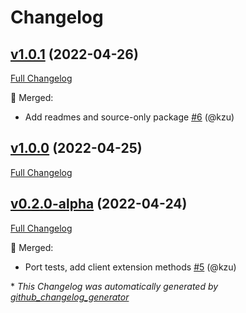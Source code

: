 # Changelog

## [v1.0.1](https://github.com/devlooped/CloudStorageAccount/tree/v1.0.1) (2022-04-26)

[Full Changelog](https://github.com/devlooped/CloudStorageAccount/compare/v1.0.0...v1.0.1)

:twisted_rightwards_arrows: Merged:

- Add readmes and source-only package [\#6](https://github.com/devlooped/CloudStorageAccount/pull/6) (@kzu)

## [v1.0.0](https://github.com/devlooped/CloudStorageAccount/tree/v1.0.0) (2022-04-25)

[Full Changelog](https://github.com/devlooped/CloudStorageAccount/compare/v0.2.0-alpha...v1.0.0)

## [v0.2.0-alpha](https://github.com/devlooped/CloudStorageAccount/tree/v0.2.0-alpha) (2022-04-24)

[Full Changelog](https://github.com/devlooped/CloudStorageAccount/compare/ad23b64f489fd7a861ff59ee2e2fb697a1711519...v0.2.0-alpha)

:twisted_rightwards_arrows: Merged:

- Port tests, add client extension methods [\#5](https://github.com/devlooped/CloudStorageAccount/pull/5) (@kzu)



\* *This Changelog was automatically generated by [github_changelog_generator](https://github.com/github-changelog-generator/github-changelog-generator)*
